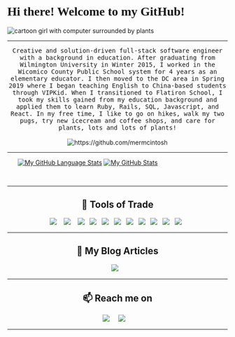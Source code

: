 <h1 style="font-family:verdana;">Hi there! Welcome to my GitHub! 👋🌵😊</h1> 

<img src="https://media-exp1.licdn.com/dms/image/C4E16AQG0UX2Ed84caw/profile-displaybackgroundimage-shrink_350_1400/0/1618936958802?e=1625702400&v=beta&t=uW-RsCtjpb0bwilKYzTqvaJcmaH7luQOBFpz8mFoL2U" alt="cartoon girl with computer surrounded by plants"/>

<hr>

 <p align="center">
  <samp>Creative and solution-driven full-stack software engineer with a background in education. After graduating from Wilmington University in Winter 2015, I worked in the Wicomico County Public School system for 4 years as an elementary educator. I then moved to the DC area in Spring 2019 where I began teaching English to China-based students through VIPKid. When I transitioned to Flatiron School, I took my skills gained from my education background and applied them to learn Ruby, Rails, SQL, Javascript, and React. In my free time, I like to go on hikes, walk my two pugs, try new icecream and coffee shops, and care for plants, lots and lots of plants!
  </samp>
  <br> <br>
  <img src="https://komarev.com/ghpvc/?username=mermcintosh" alt="https://github.com/mermcintosh" />
</p>

<hr>

&nbsp;&nbsp;&nbsp;&nbsp;&nbsp;&nbsp;[![My GitHub Language Stats](https://github-readme-stats.vercel.app/api/top-langs/?username=mermcintosh&langs_count=5&theme=vue)]()
[![My GitHub Stats](https://github-readme-stats.vercel.app/api/?username=mermcintosh&count_private=true&theme=vue&showicons=true)]()

 <br>
 


<hr>

<h2 align="center"> 🔭 Tools of Trade</h2>
<p align="center">
  <img src="https://img.shields.io/badge/JavaScript-323330?style=for-the-badge&logo=javascript&logoColor=F7DF1E" />&nbsp;&nbsp;&nbsp;
  <img src="https://img.shields.io/badge/React-20232A?style=for-the-badge&logo=react&logoColor=61DAFB" />&nbsp;&nbsp;&nbsp;
  <img src="https://img.shields.io/badge/React_Router-CA4245?style=for-the-badge&logo=react-router&logoColor=white" />&nbsp;&nbsp;
  <img src="https://img.shields.io/badge/Ruby-CC342D?style=for-the-badge&logo=ruby&logoColor=white" />&nbsp;&nbsp;
  <img src="https://img.shields.io/badge/Ruby_on_Rails-CC0000?style=for-the-badge&logo=ruby-on-rails&logoColor=white" />&nbsp;&nbsp;
  <img src="https://img.shields.io/badge/CSS-239120?&style=for-the-badge&logo=css3&logoColor=white" />&nbsp;&nbsp;
  <img src="https://img.shields.io/badge/HTML-239120?style=for-the-badge&logo=html5&logoColor=white" />&nbsp;&nbsp;
  <img src="https://img.shields.io/badge/Bootstrap-563D7C?style=for-the-badge&logo=bootstrap&logoColor=white" />&nbsp;&nbsp;
  <img src="https://img.shields.io/badge/Material--UI-0081CB?style=for-the-badge&logo=material-ui&logoColor=white" />&nbsp;&nbsp;
  <img src="https://img.shields.io/badge/PostgreSQL-316192?style=for-the-badge&logo=postgresql&logoColor=white" />&nbsp;&nbsp;
  <img src="https://img.shields.io/badge/SQLite-07405E?style=for-the-badge&logo=sqlite&logoColor=white" />&nbsp;&nbsp;
</p>

<hr>

<h2 align="center">💬 My Blog Articles</h2>
<p align="center" align='right'>
  <a target="_blank"href="https://meredith-mcintosh.medium.com/"><img src="https://img.shields.io/badge/Medium%20-%231572B6.svg?&style=for-the-badge&logo=medium&logoColor=white" /></a>&nbsp;&nbsp;&nbsp;
</p>

<hr>

<h2  align="center">📫 Reach me on</h2>
<p align="center">
  <a target="_blank"href="https://www.linkedin.com/in/meredith-mcintosh/"><img src="https://img.shields.io/badge/linkedin-%230077B5.svg?&style=for-the-badge&logo=linkedin&logoColor=white" /></a>&nbsp;&nbsp;&nbsp;&nbsp;
  <a href="mailto:meredith@mcintosh.io?subject=Hello%20Ileri,%20From%20Github"><img src="https://img.shields.io/badge/gmail-%23D14836.svg?&style=for-the-badge&logo=gmail&logoColor=white" /></a>&nbsp;&nbsp;&nbsp;&nbsp;
</p>

<hr>



<!--
**mermcintosh/mermcintosh** is a ✨ _special_ ✨ repository because its `README.md` (this file) appears on your GitHub profile.

Here are some ideas to get you started:

- 🔭 I’m currently working on ...
- 🌱 I’m currently learning ...
- 👯 I’m looking to collaborate on ...
- 🤔 I’m looking for help with ...
- 💬 Ask me about ...
- 📫 How to reach me: ...
- 😄 Pronouns: ...
- ⚡ Fun fact: ...
-->
